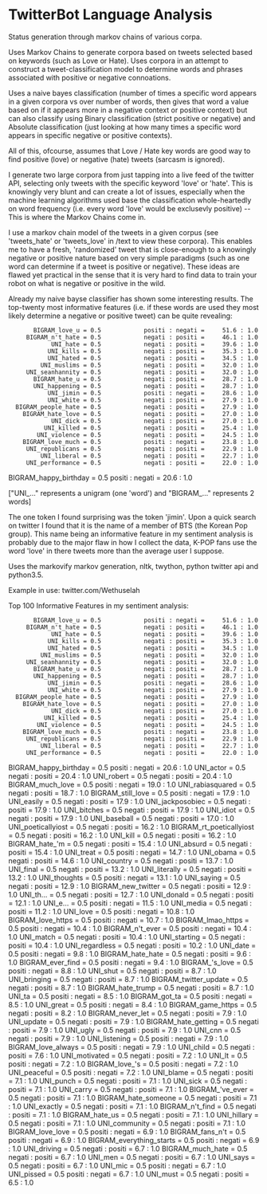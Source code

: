 # TwitterBot Language Analysis
Status generation through markov chains of various corpa.

Uses Markov Chains to generate corpora based on tweets selected based on keywords (such as Love or Hate). Uses corpora in an attempt to construct a tweet-classification model to determine words and phrases associated with positive or negative connoations. 

Uses a naive bayes classification (number of times a specific word appears in a given corpora vs over number of words, then gives that word a value based on if it appears more in a negative context or positive context) but can also classify using Binary classification (strict positive or negative) and Absolute classification (just looking at how many times a specific word appears in specific negative or positive contexts). 

All of this, ofcourse, assumes that Love / Hate key words are good way to find positive (love) or negative (hate) tweets (sarcasm is ignored). 

I generate two large corpora from just tapping into a live feed of the twitter API, selecting only tweets with the specific keyword 'love' or 'hate'. This is knowingly very blunt and can create a lot of issues, especially when the machine learning algorithms used base the classification whole-heartedly on word frequency (i.e. every word 'love' would be exclusevly positive) -- This is where the Markov Chains come in.

I use a markov chain model of the tweets in a given corpus (see 'tweets_hate' or 'tweets_love' in /text to view these corpora). This enables me to have a fresh, 'randomized' tweet that is close-enough to a knowingly negative or positive nature based on very simple paradigms (such as one word can determine if a tweet is positive or negative). These ideas are flawed yet practical in the sense that it is very hard to find data to train your robot on what is negative or positive in the wild.

Already my naive bayse classifier has shown some interesting results. The top-twenty most informative features (i.e. if these words are used they most likely determine a negative or positive tweet) can be quite revealing:

           BIGRAM_love_u = 0.5            positi : negati =     51.6 : 1.0
         BIGRAM_n't_hate = 0.5            negati : positi =     46.1 : 1.0
                UNI_hate = 0.5            negati : positi =     39.6 : 1.0
               UNI_kills = 0.5            negati : positi =     35.3 : 1.0
               UNI_hated = 0.5            negati : positi =     34.5 : 1.0
             UNI_muslims = 0.5            negati : positi =     32.0 : 1.0
         UNI_seanhannity = 0.5            negati : positi =     32.0 : 1.0
           BIGRAM_hate_u = 0.5            negati : positi =     28.7 : 1.0
           UNI_happening = 0.5            negati : positi =     28.7 : 1.0
               UNI_jimin = 0.5            positi : negati =     28.6 : 1.0
               UNI_white = 0.5            negati : positi =     27.9 : 1.0
      BIGRAM_people_hate = 0.5            negati : positi =     27.9 : 1.0
        BIGRAM_hate_love = 0.5            negati : positi =     27.0 : 1.0
                UNI_dick = 0.5            negati : positi =     27.0 : 1.0
              UNI_killed = 0.5            negati : positi =     25.4 : 1.0
            UNI_violence = 0.5            negati : positi =     24.5 : 1.0
        BIGRAM_love_much = 0.5            positi : negati =     23.8 : 1.0
         UNI_republicans = 0.5            negati : positi =     22.9 : 1.0
             UNI_liberal = 0.5            negati : positi =     22.7 : 1.0
         UNI_performance = 0.5            negati : positi =     22.0 : 1.0
   BIGRAM_happy_birthday = 0.5            positi : negati =     20.6 : 1.0
   
["UNI_..." represents a unigram (one 'word') and "BIGRAM_..." represents 2 words]

The one token I found surprising was the token 'jimin'. Upon a quick search on twitter I found that it is the name of a member of BTS (the Korean Pop group). This name being an informative feature in my sentiment analysis is probably due to the major flaw in how I collect the data, K-POP fans use the word 'love' in there tweets more than the average user I suppose.

Uses the markovify markov generation, nltk, twython, python twitter api and python3.5.

Example in use: twitter.com/Wethuselah

Top 100 Informative Features in my sentiment analysis:

           BIGRAM_love_u = 0.5            positi : negati =     51.6 : 1.0
         BIGRAM_n't_hate = 0.5            negati : positi =     46.1 : 1.0
                UNI_hate = 0.5            negati : positi =     39.6 : 1.0
               UNI_kills = 0.5            negati : positi =     35.3 : 1.0
               UNI_hated = 0.5            negati : positi =     34.5 : 1.0
             UNI_muslims = 0.5            negati : positi =     32.0 : 1.0
         UNI_seanhannity = 0.5            negati : positi =     32.0 : 1.0
           BIGRAM_hate_u = 0.5            negati : positi =     28.7 : 1.0
           UNI_happening = 0.5            negati : positi =     28.7 : 1.0
               UNI_jimin = 0.5            positi : negati =     28.6 : 1.0
               UNI_white = 0.5            negati : positi =     27.9 : 1.0
      BIGRAM_people_hate = 0.5            negati : positi =     27.9 : 1.0
        BIGRAM_hate_love = 0.5            negati : positi =     27.0 : 1.0
                UNI_dick = 0.5            negati : positi =     27.0 : 1.0
              UNI_killed = 0.5            negati : positi =     25.4 : 1.0
            UNI_violence = 0.5            negati : positi =     24.5 : 1.0
        BIGRAM_love_much = 0.5            positi : negati =     23.8 : 1.0
         UNI_republicans = 0.5            negati : positi =     22.9 : 1.0
             UNI_liberal = 0.5            negati : positi =     22.7 : 1.0
         UNI_performance = 0.5            negati : positi =     22.0 : 1.0
   BIGRAM_happy_birthday = 0.5            positi : negati =     20.6 : 1.0
               UNI_actor = 0.5            negati : positi =     20.4 : 1.0
              UNI_robert = 0.5            negati : positi =     20.4 : 1.0
        BIGRAM_much_love = 0.5            positi : negati =     19.0 : 1.0
        UNI_rabiasquared = 0.5            negati : positi =     18.7 : 1.0
       BIGRAM_still_love = 0.5            positi : negati =     17.9 : 1.0
              UNI_easily = 0.5            negati : positi =     17.9 : 1.0
        UNI_jackposobiec = 0.5            negati : positi =     17.9 : 1.0
             UNI_bitches = 0.5            negati : positi =     17.9 : 1.0
               UNI_idiot = 0.5            negati : positi =     17.9 : 1.0
            UNI_baseball = 0.5            negati : positi =     17.0 : 1.0
      UNI_poeticallyiost = 0.5            negati : positi =     16.2 : 1.0
BIGRAM_rt_poeticallyiost = 0.5            negati : positi =     16.2 : 1.0
                UNI_kill = 0.5            negati : positi =     16.2 : 1.0
          BIGRAM_hate_'m = 0.5            negati : positi =     15.4 : 1.0
              UNI_absurd = 0.5            negati : positi =     15.4 : 1.0
               UNI_treat = 0.5            positi : negati =     14.7 : 1.0
               UNI_obama = 0.5            negati : positi =     14.6 : 1.0
             UNI_country = 0.5            negati : positi =     13.7 : 1.0
               UNI_final = 0.5            negati : positi =     13.2 : 1.0
           UNI_literally = 0.5            negati : positi =     13.2 : 1.0
            UNI_thoughts = 0.5            positi : negati =     13.1 : 1.0
              UNI_saying = 0.5            negati : positi =     12.9 : 1.0
      BIGRAM_new_twitter = 0.5            negati : positi =     12.9 : 1.0
                 UNI_th… = 0.5            negati : positi =     12.7 : 1.0
              UNI_donald = 0.5            negati : positi =     12.1 : 1.0
                  UNI_e… = 0.5            positi : negati =     11.5 : 1.0
               UNI_media = 0.5            negati : positi =     11.2 : 1.0
                UNI_love = 0.5            positi : negati =     10.8 : 1.0
       BIGRAM_love_https = 0.5            positi : negati =     10.7 : 1.0
       BIGRAM_lmao_https = 0.5            positi : negati =     10.4 : 1.0
         BIGRAM_n't_ever = 0.5            positi : negati =     10.4 : 1.0
               UNI_match = 0.5            negati : positi =     10.4 : 1.0
            UNI_starting = 0.5            negati : positi =     10.4 : 1.0
          UNI_regardless = 0.5            negati : positi =     10.2 : 1.0
                UNI_date = 0.5            positi : negati =      9.8 : 1.0
        BIGRAM_hate_hate = 0.5            negati : positi =      9.6 : 1.0
        BIGRAM_ever_find = 0.5            positi : negati =      9.4 : 1.0
          BIGRAM_'s_love = 0.5            positi : negati =      8.8 : 1.0
                UNI_shut = 0.5            negati : positi =      8.7 : 1.0
            UNI_bringing = 0.5            negati : positi =      8.7 : 1.0
   BIGRAM_twitter_update = 0.5            negati : positi =      8.7 : 1.0
       BIGRAM_hate_trump = 0.5            negati : positi =      8.7 : 1.0
                  UNI_ta = 0.5            positi : negati =      8.5 : 1.0
           BIGRAM_got_ta = 0.5            positi : negati =      8.5 : 1.0
               UNI_great = 0.5            positi : negati =      8.4 : 1.0
       BIGRAM_game_https = 0.5            negati : positi =      8.2 : 1.0
        BIGRAM_never_let = 0.5            negati : positi =      7.9 : 1.0
              UNI_update = 0.5            negati : positi =      7.9 : 1.0
     BIGRAM_hate_getting = 0.5            negati : positi =      7.9 : 1.0
                UNI_ugly = 0.5            negati : positi =      7.9 : 1.0
                 UNI_cnn = 0.5            negati : positi =      7.9 : 1.0
           UNI_listening = 0.5            positi : negati =      7.9 : 1.0
      BIGRAM_love_always = 0.5            positi : negati =      7.9 : 1.0
               UNI_child = 0.5            negati : positi =      7.6 : 1.0
           UNI_motivated = 0.5            negati : positi =      7.2 : 1.0
                  UNI_lt = 0.5            positi : negati =      7.2 : 1.0
          BIGRAM_love_'s = 0.5            positi : negati =      7.2 : 1.0
            UNI_peaceful = 0.5            positi : negati =      7.2 : 1.0
               UNI_blame = 0.5            negati : positi =      7.1 : 1.0
               UNI_punch = 0.5            negati : positi =      7.1 : 1.0
                UNI_sick = 0.5            negati : positi =      7.1 : 1.0
               UNI_carry = 0.5            negati : positi =      7.1 : 1.0
         BIGRAM_'ve_ever = 0.5            negati : positi =      7.1 : 1.0
     BIGRAM_hate_someone = 0.5            negati : positi =      7.1 : 1.0
             UNI_exactly = 0.5            negati : positi =      7.1 : 1.0
         BIGRAM_n't_find = 0.5            negati : positi =      7.1 : 1.0
          BIGRAM_hate_us = 0.5            negati : positi =      7.1 : 1.0
             UNI_hillary = 0.5            negati : positi =      7.1 : 1.0
           UNI_community = 0.5            negati : positi =      7.1 : 1.0
        BIGRAM_love_love = 0.5            positi : negati =      6.9 : 1.0
         BIGRAM_fans_n't = 0.5            positi : negati =      6.9 : 1.0
BIGRAM_everything_starts = 0.5            positi : negati =      6.9 : 1.0
             UNI_driving = 0.5            negati : positi =      6.7 : 1.0
        BIGRAM_much_hate = 0.5            negati : positi =      6.7 : 1.0
                 UNI_men = 0.5            negati : positi =      6.7 : 1.0
                UNI_says = 0.5            negati : positi =      6.7 : 1.0
                 UNI_mic = 0.5            positi : negati =      6.7 : 1.0
              UNI_pissed = 0.5            positi : negati =      6.7 : 1.0
                UNI_must = 0.5            negati : positi =      6.5 : 1.0

